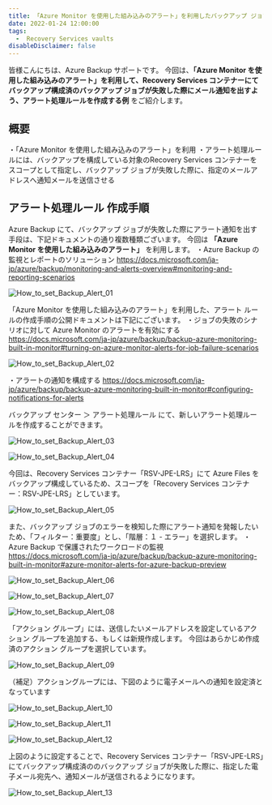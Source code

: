 ```yaml
---
title: 「Azure Monitor を使用した組み込みのアラート」を利用したバックアップ ジョブ失敗のアラート通知作成例
date: 2022-01-24 12:00:00
tags:
  -  Recovery Services vaults
disableDisclaimer: false
---
```


<!-- more -->
皆様こんにちは、Azure Backup サポートです。
今回は、**「Azure Monitor を使用した組み込みのアラート」を利用して、Recovery Services コンテナーにてバックアップ構成済のバックアップ ジョブが失敗した際にメール通知を出すよう、アラート処理ルールを作成する例** をご紹介します。

## 概要
・「Azure Monitor を使用した組み込みのアラート」を利用
・アラート処理ルールには、バックアップを構成している対象のRecovery Services コンテナーをスコープとして指定し、バックアップ ジョブが失敗した際に、指定のメールアドレスへ通知メールを送信させる


## アラート処理ルール 作成手順
Azure Backup にて、バックアップ ジョブが失敗した際にアラート通知を出す手段は、下記ドキュメントの通り複数種類ございます。
今回は **「Azure Monitor を使用した組み込みのアラート」** を利用します。
・Azure Backup の監視とレポートのソリューション
https://docs.microsoft.com/ja-jp/azure/backup/monitoring-and-alerts-overview#monitoring-and-reporting-scenarios

![How_to_set_Backup_Alert_01](https://user-images.githubusercontent.com/71251920/151009982-ca6af556-0142-42f7-b991-33de2714c482.png)

「Azure Monitor を使用した組み込みのアラート」を利用した、アラート ルールの作成手順の公開ドキュメントは下記にございます。
・ジョブの失敗のシナリオに対して Azure Monitor のアラートを有効にする
https://docs.microsoft.com/ja-jp/azure/backup/backup-azure-monitoring-built-in-monitor#turning-on-azure-monitor-alerts-for-job-failure-scenarios

![How_to_set_Backup_Alert_02](https://user-images.githubusercontent.com/71251920/151009985-41e50961-1328-4ca2-9814-116dd8eb63cf.png)

・アラートの通知を構成する
https://docs.microsoft.com/ja-jp/azure/backup/backup-azure-monitoring-built-in-monitor#configuring-notifications-for-alerts

バックアップ センター ＞ アラート処理ルール にて、新しいアラート処理ルールを作成することができます。

![How_to_set_Backup_Alert_03](https://user-images.githubusercontent.com/71251920/151009987-c76bcfcd-04f3-49f4-ae05-033d3eee4d4e.png)

![How_to_set_Backup_Alert_04](https://user-images.githubusercontent.com/71251920/151009990-288bd354-12f3-4a43-a567-3bb4b5ea9cab.png)

今回は、Recovery Services コンテナー「RSV-JPE-LRS」にて Azure Files をバックアップ構成しているため、スコープを「Recovery Services コンテナー：RSV-JPE-LRS」としています。

![How_to_set_Backup_Alert_05](https://user-images.githubusercontent.com/71251920/151009992-071f529c-b069-4e95-b579-57e41d858db5.png)

また、バックアップ ジョブのエラーを検知した際にアラート通知を発報したいため、「フィルター：重要度」とし、「階層：１ - エラー」を選択します。
・Azure Backup で保護されたワークロードの監視
　https://docs.microsoft.com/ja-jp/azure/backup/backup-azure-monitoring-built-in-monitor#azure-monitor-alerts-for-azure-backup-preview

![How_to_set_Backup_Alert_06](https://user-images.githubusercontent.com/71251920/151009994-805f0f47-4085-4c6b-b1e0-5453f242f62f.png)

![How_to_set_Backup_Alert_07](https://user-images.githubusercontent.com/71251920/151009996-9dc217c3-e7ed-43dd-b777-a7f82bf9081b.png)

![How_to_set_Backup_Alert_08](https://user-images.githubusercontent.com/71251920/151009999-50e00252-c95e-47df-b6c9-60fb7255e24a.png)

「アクション グループ」には、送信したいメールアドレスを設定しているアクション グループを追加する、もしくは新規作成します。
今回はあらかじめ作成済のアクション グループを選択しています。


![How_to_set_Backup_Alert_09](https://user-images.githubusercontent.com/71251920/151010003-78799d24-3c6a-4ff6-a8ff-39c7c7c95e90.png)

 （補足）アクショングループには、下図のように電子メールへの通知を設定済となっています

![How_to_set_Backup_Alert_10](https://user-images.githubusercontent.com/71251920/151010005-e0d96c25-d7cc-4789-9b1e-6be5458b86f6.png)

![How_to_set_Backup_Alert_11](https://user-images.githubusercontent.com/71251920/151010009-0b53d0c3-1d15-4902-9059-ad96f54cb6e6.png)

![How_to_set_Backup_Alert_12](https://user-images.githubusercontent.com/71251920/151010014-e76647b0-3eb5-4cc8-8558-b38636996f48.png)

上図のように設定することで、Recovery Services コンテナー「RSV-JPE-LRS」にてバックアップ構成済ののバックアップ ジョブが失敗した際に、指定した電子メール宛先へ、通知メールが送信されるようになります。 


![How_to_set_Backup_Alert_13](https://user-images.githubusercontent.com/71251920/151009979-8f6868a8-2edd-4d08-86a5-ef843a877bda.png)

